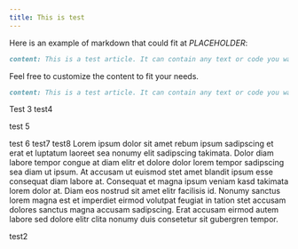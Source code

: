 ```yaml
---
title: This is test
---
```

Here is an example of markdown that could fit at $PLACEHOLDER$:

```markdown
content: This is a test article. It can contain any text or code you want to include.
```

Feel free to customize the content to fit your needs.

```markdown
content: This is a test article. It can contain any text or code you want to include.
```

Test 3
test4

test 5

test 6
test7
test8
Lorem ipsum dolor sit amet rebum ipsum sadipscing et erat et luptatum laoreet sea nonumy elit sadipscing takimata. Dolor diam labore tempor congue at diam elitr et dolore dolor lorem tempor sadipscing sea diam ut ipsum. At accusam ut euismod stet amet blandit ipsum esse consequat diam labore at. Consequat et magna ipsum veniam kasd takimata lorem dolor at. Diam eos nostrud sit amet elitr facilisis id. Nonumy sanctus lorem magna est et imperdiet eirmod volutpat feugiat in tation stet accusam dolores sanctus magna accusam sadipscing. Erat accusam eirmod autem labore sed dolore elitr clita nonumy duis consetetur sit gubergren tempor.

test2